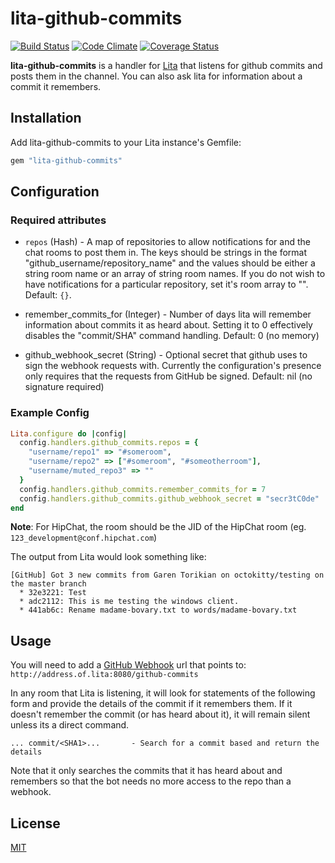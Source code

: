 # lita-github-commits

[![Build Status](https://travis-ci.org/webdestroya/lita-github-commits.png)](https://travis-ci.org/webdestroya/lita-github-commits)
[![Code Climate](https://codeclimate.com/github/webdestroya/lita-github-commits.png)](https://codeclimate.com/github/webdestroya/lita-github-commits)
[![Coverage Status](https://coveralls.io/repos/webdestroya/lita-github-commits/badge.png)](https://coveralls.io/r/webdestroya/lita-github-commits)

**lita-github-commits** is a handler for [Lita](https://github.com/jimmycuadra/lita) that listens for github commits and posts them in the channel.  You can also ask lita for information about a commit it remembers.

## Installation

Add lita-github-commits to your Lita instance's Gemfile:

``` ruby
gem "lita-github-commits"
```

## Configuration

### Required attributes

* `repos` (Hash) - A map of repositories to allow notifications for and the chat rooms to post them in. The keys should be strings in the format "github_username/repository_name" and the values should be either a string room name or an array of string room names. If you do not wish to have notifications for a particular repository, set it's room array to "".  Default: `{}`.

* remember_commits_for (Integer) - Number of days lita will remember information about commits it as heard about.  Setting it to 0 effectively disables the "commit/SHA" command handling.  Default: 0 (no memory)

* github_webhook_secret (String) - Optional secret that github uses to sign the webhook requests with.  Currently the configuration's presence only requires that the requests from GitHub be signed.  Default: nil (no signature required)

### Example Config

``` ruby
Lita.configure do |config|
  config.handlers.github_commits.repos = {
    "username/repo1" => "#someroom",
    "username/repo2" => ["#someroom", "#someotherroom"],
    "username/muted_repo3" => ""
  }
  config.handlers.github_commits.remember_commits_for = 7
  config.handlers.github_commits.github_webhook_secret = "secr3tC0de"
end
```

**Note**: For HipChat, the room should be the JID of the HipChat room (eg. `123_development@conf.hipchat.com`)

The output from Lita would look something like:

```
[GitHub] Got 3 new commits from Garen Torikian on octokitty/testing on the master branch
  * 32e3221: Test
  * adc2112: This is me testing the windows client.
  * 441ab6c: Rename madame-bovary.txt to words/madame-bovary.txt
```

## Usage

You will need to add a [GitHub Webhook](https://developer.github.com/webhooks/) url that points to: `http://address.of.lita:8080/github-commits`

In any room that Lita is listening, it will look for statements of the following form and provide the details of the commit if it remembers them.  If it doesn't remember the commit (or has heard about it), it will remain silent unless its a direct command.
```
... commit/<SHA1>...       - Search for a commit based and return the details

```

Note that it only searches the commits that it has heard about and remembers so that the bot needs no more access to the repo than a webhook.

## License

[MIT](http://opensource.org/licenses/MIT)
